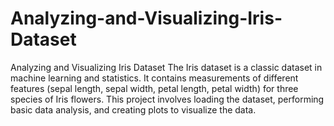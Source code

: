 # Analyzing-and-Visualizing-Iris-Dataset
Analyzing and Visualizing Iris Dataset
The Iris dataset is a classic dataset in machine learning and statistics. It contains measurements of different features (sepal length, sepal width, petal length, petal width) for three species of Iris flowers. This project involves loading the dataset, performing basic data analysis, and creating plots to visualize the data.
